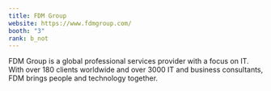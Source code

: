 ```yaml
---
title: FDM Group
website: https://www.fdmgroup.com/
booth: "3"
rank: b_not
---
```


FDM Group is a global professional services provider with a focus on IT. With over 180 clients worldwide and over 3000 IT and business consultants, FDM brings people and technology together.

